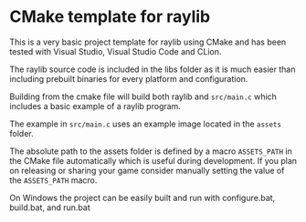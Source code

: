 # CMake template for raylib

This is a very basic project template for raylib using CMake and has been tested with Visual Studio, Visual Studio Code and CLion.

The raylib source code is included in the libs folder as it is much easier than including prebuilt binaries for every platform and configuration.

Building from the cmake file will build both raylib and `src/main.c` which includes a basic example of a raylib program.

The example in `src/main.c` uses an example image located in the `assets` folder.

The absolute path to the assets folder is defined by a macro `ASSETS_PATH` in the CMake file automatically which is useful during development. If you plan on releasing or sharing your game consider manually setting the value of the `ASSETS_PATH` macro.

On Windows the project can be easily built and run with configure.bat, build.bat, and run.bat